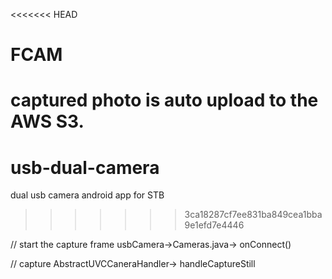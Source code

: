 <<<<<<< HEAD
# FCAM


captured photo is auto upload to the AWS S3.
=======
# usb-dual-camera
dual usb camera android app for STB
>>>>>>> 3ca18287cf7ee831ba849cea1bba9e1efd7e4446

// start the capture frame 
usbCamera->Cameras.java-> onConnect()

// capture
AbstractUVCCaneraHandler-> handleCaptureStill

